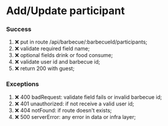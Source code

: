 # Add/Update participant

### Success

1. ❌ put in route /api/barbecue/:barbecueId/participants;
2. ❌ validate required field name;
3. ❌ optional fields drink or food consume;
4. ❌ validate user id and barbecue id;
5. ❌ return 200 with guest;

### Exceptions

1. ❌ 400 badRequest: validate field fails or invalid barbecue id;
2. ❌ 401 unauthorized: if not receive a valid user id;
3. ❌ 404 notFound: if route doesn't exists;
4. ❌ 500 serverError: any error in data or infra layer;
